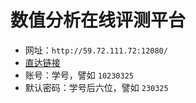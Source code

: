# 数值分析在线评测平台

- 网址：`http://59.72.111.72:12080/`
- [直达链接](http://59.72.111.72:12080/)
- 账号：学号，譬如 `10230325`
- 默认密码：学号后六位，譬如 `230325`
